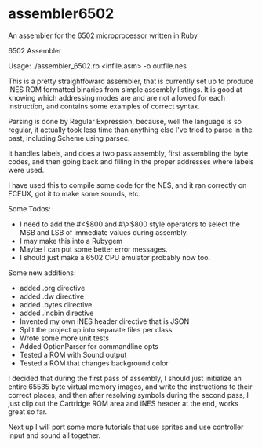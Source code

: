 # assembler6502

An assembler for the 6502 microprocessor written in Ruby

 6502 Assembler

 Usage: ./assembler\_6502.rb <infile.asm> -o outfile.nes

  This is a pretty straightfoward assembler, that is currently set up
  to produce iNES ROM formatted binaries from simple assembly listings.
  It is good at knowing which addressing modes are and are not allowed for 
  each instruction, and contains some examples of correct syntax.

  Parsing is done by Regular Expression, because, well the language is
  so regular, it actually took less time than anything else I've tried
  to parse in the past, including Scheme using parsec.
  
  It handles labels, and does a two pass assembly, first assembling
  the byte codes, and then going back and filling in the proper addresses
  where labels were used.

  I have used this to compile some code for the NES, and it ran correctly
  on FCEUX, got it to make some sounds, etc.

  Some Todos:
  - I need to add the #\<$800 and #\>$800 style operators to select the
    MSB and LSB of immediate values during assembly.
  - I may make this into a Rubygem
  - Maybe I can put some better error messages.
  - I should just make a 6502 CPU emulator probably now too.

 Some new additions:
  - added .org directive
  - added .dw directive
  - added .bytes directive
  - added .incbin directive
  - Invented my own iNES header directive that is JSON
  - Split the project up into separate files per class
  - Wrote some more unit tests
  - Added OptionParser for commandline opts
  - Tested a ROM with Sound output
  - Tested a ROM that changes background color

I decided that during the first pass of assembly, I should just initialize
an entire 65535 byte virtual memory images, and write the instructions to
their correct places, and then after resolving symbols during the second pass,
I just clip out the Cartridge ROM area and iNES header at the end, works great 
so far.

Next up I will port some more tutorials that use sprites and use controller input
and sound all together.

